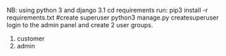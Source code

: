 NB: using python 3 and django 3.1
cd requirements
run: pip3 install -r requirements.txt
#create superuser
python3 manage.py createsuperuser
login to the admin panel and create 2 user groups.
1. customer
2. admin

